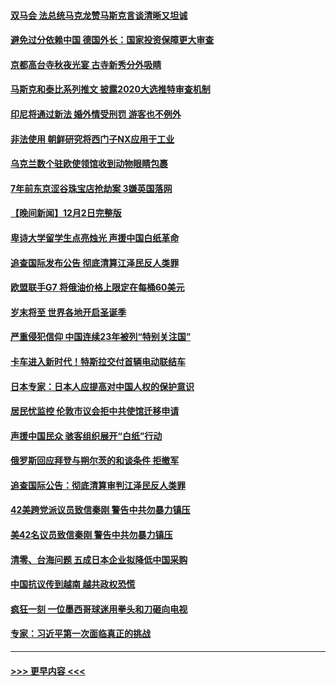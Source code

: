 #### [双马会 法总统马克龙赞马斯克言谈清晰又坦诚](../pages/prog202/a103590051.md?t=12040450) 
#### [避免过分依赖中国 德国外长：国家投资保障更大审查](../pages/prog202/a103589958.md?t=12040450) 
#### [京都高台寺秋夜光宴 古寺新秀分外吸睛](../pages/prog202/a103589973.md?t=12040450) 
#### [马斯克和泰比系列推文 披露2020大选推特审查机制](../pages/prog202/a103589962.md?t=12040450) 
#### [印尼将通过新法 婚外情受刑罚 游客也不例外](../pages/prog202/a103589890.md?t=12040450) 
#### [非法使用 朝鲜研究将西门子NX应用于工业](../pages/prog202/a103589883.md?t=12040450) 
#### [乌克兰数个驻欧使领馆收到动物眼睛包裹](../pages/prog202/a103589875.md?t=12040450) 
#### [7年前东京涩谷珠宝店抢劫案 3嫌英国落网](../pages/prog202/a103589800.md?t=12040450) 
#### [【晚间新闻】12月2日完整版](../pages/prog202/a103589672.md?t=12040450) 
#### [卑诗大学留学生点亮烛光 声援中国白纸革命](../pages/prog202/a103589679.md?t=12040450) 
#### [追查国际发布公告 彻底清算江泽民反人类罪](../pages/prog202/a103589675.md?t=12040450) 
#### [欧盟联手G7 将俄油价格上限定在每桶60美元](../pages/prog202/a103589667.md?t=12040450) 
#### [岁末将至 世界各地开启圣诞季](../pages/prog202/a103589549.md?t=12040450) 
#### [严重侵犯信仰 中国连续23年被列“特别关注国”](../pages/prog202/a103589309.md?t=12040450) 
#### [卡车进入新时代！特斯拉交付首辆电动联结车](../pages/prog202/a103589231.md?t=12040450) 
#### [日本专家：日本人应提高对中国人权的保护意识](../pages/prog202/a103589227.md?t=12040450) 
#### [居民忧监控 伦敦市议会拒中共使馆迁移申请](../pages/prog202/a103589225.md?t=12040450) 
#### [声援中国民众 骇客组织展开“白纸”行动](../pages/prog202/a103589221.md?t=12040450) 
#### [俄罗斯回应拜登与朔尔茨的和谈条件 拒撤军](../pages/prog202/a103589262.md?t=12040450) 
#### [追查国际公告：彻底清算审判江泽民反人类罪](../pages/prog202/a103589219.md?t=12040450) 
#### [42美跨党派议员致信秦刚 警告中共勿暴力镇压](../pages/prog202/a103589213.md?t=12040450) 
#### [美42名议员致信秦刚 警告中共勿暴力镇压](../pages/prog202/a103589163.md?t=12040450) 
#### [清零、台海问题 五成日本企业拟降低中国采购](../pages/prog202/a103589149.md?t=12040450) 
#### [中国抗议传到越南 越共政权恐慌](../pages/prog202/a103589056.md?t=12040450) 
#### [疯狂一刻 一位墨西哥球迷用拳头和刀砸向电视](../pages/prog202/a103589040.md?t=12040450) 
#### [专家：习近平第一次面临真正的挑战](../pages/prog202/a103589037.md?t=12040450) 

----
#### [ >>> 更早内容 <<< ](../indexes/prog202-earlier.md)

